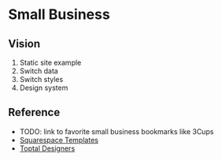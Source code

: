 # Small Business

## Vision

1. Static site example
2. Switch data
3. Switch styles
4. Design system

## Reference

* TODO: link to favorite small business bookmarks like 3Cups
* [Squarespace Templates](https://www.squarespace.com/templates)
* [Toptal Designers](https://www.toptal.com/designers)